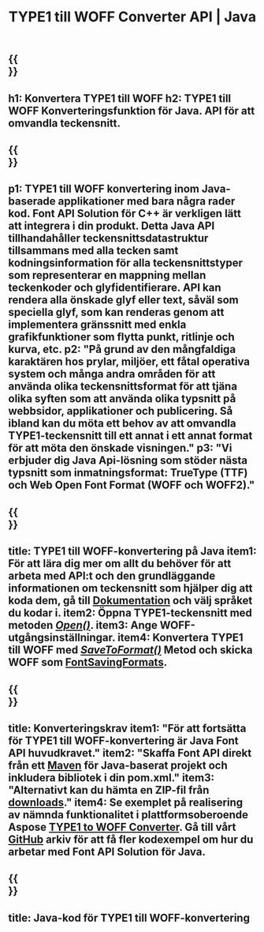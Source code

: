 ﻿---
translation: true
template: /_templates/conversion-child-java.md
title: TYPE1 till WOFF Converter API | Java
description: Konvertera TYPE1 till WOFF med Java API på Windows och Linux. Integrera denna inbyggda funktionalitet för konvertering av typsnitt TYPE1 till WOFF i din egen lösning.
keywords: typ1 till woff java api, typ12woff java lösning, typ1 till woff java
url: /java/conversion/type1-to-woff/
family: font
platformtag: java
feature: conversion
otherformats: TTF WOFF2
---


{{<section banner>}}
---
h1: Konvertera TYPE1 till WOFF
h2: TYPE1 till WOFF Konverteringsfunktion för Java. API för att omvandla teckensnitt.
---

{{<section overview>}}
---
p1: TYPE1 till WOFF konvertering inom Java-baserade applikationer med bara några rader kod. Font API Solution för С++ är verkligen lätt att integrera i din produkt. Detta Java API tillhandahåller teckensnittsdatastruktur tillsammans med alla tecken samt kodningsinformation för alla teckensnittstyper som representerar en mappning mellan teckenkoder och glyfidentifierare. API kan rendera alla önskade glyf eller text, såväl som speciella glyf, som kan renderas genom att implementera gränssnitt med enkla grafikfunktioner som flytta punkt, ritlinje och kurva, etc.
p2: "På grund av den mångfaldiga karaktären hos prylar, miljöer, ett fåtal operativa system och många andra områden för att använda olika teckensnittsformat för att tjäna olika syften som att använda olika typsnitt på webbsidor, applikationer och publicering. Så ibland kan du möta ett behov av att omvandla TYPE1-teckensnitt till ett annat i ett annat format för att möta den önskade visningen."
p3: "Vi erbjuder dig Java Api-lösning som stöder nästa typsnitt som inmatningsformat: TrueType (TTF) och Web Open Font Format (WOFF och WOFF2)."
---

{{<section feature1>}}
---
title: TYPE1 till WOFF-konvertering på Java
item1: För att lära dig mer om allt du behöver för att arbeta med API:t och den grundläggande informationen om teckensnitt som hjälper dig att koda dem, gå till [Dokumentation](https://docs.aspose.com/font/) och välj språket du kodar i.
item2: Öppna TYPE1-teckensnitt med metoden [*Open()*](https://reference.aspose.com/font/java/com.aspose.font/Font#open-com.aspose.font.FontDefinition-).
item3: Ange WOFF-utgångsinställningar.
item4: Konvertera TYPE1 till WOFF med [*SaveToFormat()*](https://reference.aspose.com/font/java/com.aspose.font/Font#saveToFormat-java.io.OutputStream-com.aspose.font.FontSavingFormats-)   Metod och skicka WOFF som [FontSavingFormats](https://reference.aspose.com/font/java/com.aspose.font/FontSavingFormats).
---

{{<section feature2>}}
---
title: Konverteringskrav
item1: "För att fortsätta för TYPE1 till WOFF-konvertering är Java Font API huvudkravet."
item2: "Skaffa Font API direkt från ett [Maven](https://repository.aspose.com/webapp/#/artifacts/browse/tree/General/repo/com/aspose/aspose-font) för Java-baserat projekt och inkludera bibliotek i din pom.xml."
item3: "Alternativt kan du hämta en ZIP-fil från [downloads](https://releases.aspose.com/font/java/)."
item4: Se exemplet på realisering av nämnda funktionalitet i plattformsoberoende Aspose [TYPE1 to WOFF Converter](https://products.aspose.app/font/conversion/type1-to-woff). Gå till vårt [GitHub](https://github.com/aspose-font/Aspose.Font-Documentation/tree/master/java-examples) arkiv för att få fler kodexempel om hur du arbetar med Font API Solution för Java.
---

{{<section codeexample>}}
---
title: Java-kod för TYPE1 till WOFF-konvertering
---
